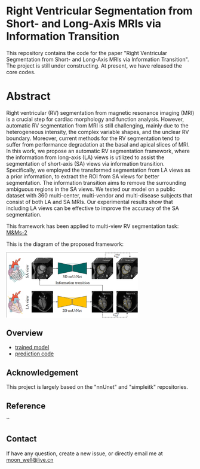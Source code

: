 # Right Ventricular Segmentation from Short- and Long-Axis MRIs via Information Transition
This repository contains the code for the paper "Right Ventricular Segmentation from Short- and Long-Axis MRIs via Information Transition". The project is still under constructing. At present, we have released the core codes.   


# Abstract 
Right ventricular (RV) segmentation from magnetic resonance imaging (MRI) is a crucial step for cardiac morphology and function analysis.
However, automatic RV segmentation from MRI is still challenging, mainly due to the heterogeneous intensity, the complex variable shapes, and the unclear RV boundary.
Moreover, current methods for the RV segmentation tend to suffer from performance degradation at the basal and apical slices of MRI.
In this work, we propose an automatic RV segmentation framework, where the information from long-axis (LA) views is utilized to assist the segmentation of short-axis (SA) views via information transition.
Specifically, we employed the transformed segmentation from LA views as a prior information, to extract the ROI from SA views for better segmentation. 
The information transition aims to remove the surrounding ambiguous regions in the SA views.
We tested our model on a public dataset with 360 multi-center, multi-vendor and multi-disease subjects that consist of both LA and SA MRIs.
Our experimental results show that including LA views can be effective to improve the accuracy of the SA segmentation.



This framework has been applied to multi-view RV segmentation task:
[M&Ms-2](https://www.ub.edu/mnms-2/)

This is the diagram of the proposed framework:
<!-- ![Framework](./img/framework.png "Framework") --> 
<img src="./img/framework.png" alt="" width="70%"  align="middle"  />

## Overview
- [trained model](https://drive.google.com/drive/folders/1PIJs9S2MFt6ncbNgBlOjK-pV4QU4AC9X)
- [prediction code](./model/model.py)

## Acknowledgement
This project is largely based on the "nnUnet" and "simpleitk" repositories.

## Reference 

``

## Contact
If have any question, create a new issue, or directly email me at moon_well@live.cn
